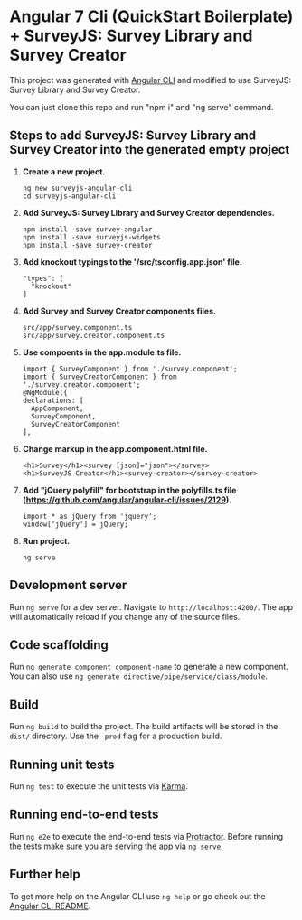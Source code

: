 # Angular 7 Cli (QuickStart Boilerplate) + SurveyJS: Survey Library and Survey Creator

This project was generated with [Angular CLI](https://github.com/angular/angular-cli) and modified to use SurveyJS: Survey Library and Survey Creator.

You can just clone this repo and run "npm i" and "ng serve" command.


## Steps to add SurveyJS: Survey Library and Survey Creator into the generated empty project

 1. **Create a new project.**  
	```
	ng new surveyjs-angular-cli
	cd surveyjs-angular-cli
	```

 2. **Add SurveyJS: Survey Library and Survey Creator dependencies.**
	```
	npm install -save survey-angular
	npm install -save surveyjs-widgets
	npm install -save survey-creator
	```

3. **Add knockout typings to the '/src/tsconfig.app.json' file.**
	```
    "types": [
      "knockout"
    ]
	```

4. **Add Survey and Survey Creator components files.**
	```
	src/app/survey.component.ts
	src/app/survey.creator.component.ts
	```

5. **Use compoents in the app.module.ts file.**
	```
	import { SurveyComponent } from './survey.component';
	import { SurveyCreatorComponent } from './survey.creator.component';
	@NgModule({
    declarations: [
      AppComponent,
      SurveyComponent,
      SurveyCreatorComponent
    ],
	```
	  
6. **Change markup in the app.component.html file.**
	```
	<h1>Survey</h1><survey [json]="json"></survey>
	<h1>SurveyJS Creator</h1><survey-creator></survey-creator>
	```

7. **Add "jQuery polyfill" for bootstrap in the polyfills.ts file (https://github.com/angular/angular-cli/issues/2129).**

	```
	import * as jQuery from 'jquery';
	window['jQuery'] = jQuery;
	```

8. **Run project.**
	```
	ng serve
	```


## Development server

Run `ng serve` for a dev server. Navigate to `http://localhost:4200/`. The app will automatically reload if you change any of the source files.

## Code scaffolding

Run `ng generate component component-name` to generate a new component. You can also use `ng generate directive/pipe/service/class/module`.

## Build

Run `ng build` to build the project. The build artifacts will be stored in the `dist/` directory. Use the `-prod` flag for a production build.

## Running unit tests

Run `ng test` to execute the unit tests via [Karma](https://karma-runner.github.io).

## Running end-to-end tests

Run `ng e2e` to execute the end-to-end tests via [Protractor](http://www.protractortest.org/).
Before running the tests make sure you are serving the app via `ng serve`.

## Further help

To get more help on the Angular CLI use `ng help` or go check out the [Angular CLI README](https://github.com/angular/angular-cli/blob/master/README.md).

